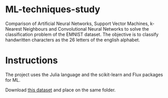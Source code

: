# ML-techniques-study

Comparison of Artificial Neural Networks, Support Vector Machines, 
k-Nearest Neighbours and Convolutional Neural Networks to solve the 
classification problem of the EMNIST dataset. The objective is to 
classify handwritten characters as the 26 letters of the english 
alphabet.

# Instructions

The project uses the Julia language and the scikit-learn and Flux 
packages for ML.

Download [this 
dataset](https://www.kaggle.com/crawford/emnist?select=emnist-letters-train.csv) and place 
on the same folder.
